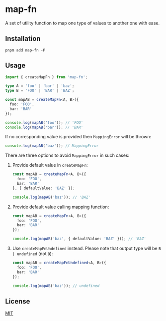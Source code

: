 # map-fn

A set of utility function to map one type of values to another one with ease.

## Installation

```
pnpm add map-fn -P
```

## Usage

```typescript
import { createMapFn } from 'map-fn';

type A = 'foo' | 'bar' | 'baz';
type B = 'FOO' | 'BAR' | 'BAZ';

const mapAB = createMapFn<A, B>({
  foo: 'FOO',
  bar: 'BAR'
});

console.log(mapAB('foo')); // 'FOO'
console.log(mapAB('bar')); // 'BAR'
```

If no corresponding value is provided then `MappingError` will be thrown:

```typescript
console.log(mapAB('baz')); // MappingError
```

There are three options to avoid `MappingError` in such cases:

1. Provide default value in `createMapFn`:

   ```typescript
   const mapAB = createMapFn<A, B>({
     foo: 'FOO',
     bar: 'BAR'
   }, { defaultValue: 'BAZ' });
   
   console.log(mapAB('baz')); // 'BAZ'
   ```

2. Provide default value calling mapping function:

   ```typescript
   const mapAB = createMapFn<A, B>({
     foo: 'FOO',
     bar: 'BAR'
   });
   
   console.log(mapAB('baz', { defaultValue: 'BAZ' })); // 'BAZ'
   ```

3. Use `createMapFnUndefined` instead. Please note that output type will be `B | undefined` (not `B`):

   ```typescript
   const mapAB = createMapFnUndefined<A, B>({
     foo: 'FOO',
     bar: 'BAR'
   });
   
   console.log(mapAB('baz')); // undefined
   ```

## License

[MIT](LICENSE.md)
